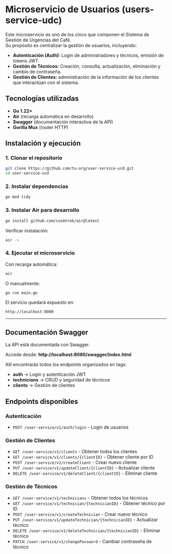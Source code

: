 # Microservicio de Usuarios (users-service-udc)

Este microservicio es uno de los cinco que componen el Sistema de Gestión de Urgencias del Café.  
Su propósito es centralizar la gestión de usuarios, incluyendo:

- **Autenticación (Auth):** Login de administradores y técnicos, emisión de tokens JWT.  
- **Gestión de Técnicos:** Creación, consulta, actualización, eliminación y cambio de contraseña.  
- **Gestión de Clientes:** administración de la información de los clientes que interactúan con el sistema.  



## Tecnologías utilizadas

- **Go 1.22+**
- **Air** (recarga automática en desarrollo)
- **Swagger** (documentación interactiva de la API)
- **Gorilla Mux** (router HTTP)


## Instalación y ejecución

### 1. Clonar el repositorio
```bash
git clone https://github.com/tu-org/user-service-ucd.git
cd user-service-ucd
```

### 2. Instalar dependencias
```bash
go mod tidy
```

### 3. Instalar Air para desarrollo
```bash
go install github.com/cosmtrek/air@latest
```

Verificar instalación:
```bash
air -v
```

### 4. Ejecutar el microservicio

Con recarga automática:
```bash
air
```

O manualmente:
```bash
go run main.go
```

El servicio quedará expuesto en:
```
http://localhost:8080
```

---

## Documentación Swagger

La API está documentada con Swagger.

Accede desde: **http://localhost:8080/swagger/index.html**

Allí encontrarás todos los endpoints organizados en tags:
- **auth** → Login y autenticación JWT
- **technicians** → CRUD y seguridad de técnicos
- **clients** → Gestión de clientes



## Endpoints disponibles

### Autenticación
- `POST /user-service/v1/auth/login` - Login de usuarios

### Gestión de Clientes
- `GET /user-service/v1/clients` - Obtener todos los clientes
- `GET /user-service/v1/clients/{clientID}` - Obtener cliente por ID
- `POST /user-service/v1/createClient` - Crear nuevo cliente
- `PUT /user-service/v1/updateClient/{clientID}` - Actualizar cliente
- `DELETE /user-service/v1/deleteClient/{clientID}` - Eliminar cliente

### Gestión de Técnicos
- `GET /user-service/v1/technicians` - Obtener todos los técnicos
- `GET /user-service/v1/technician/{technicianID}` - Obtener técnico por ID
- `POST /user-service/v1/createTechnician` - Crear nuevo técnico
- `PUT /user-service/v1/updateTechnician/{technicianID}` - Actualizar técnico
- `DELETE /user-service/v1/deleteTechnician/{technicianID}` - Eliminar técnico
- `PATCH /user-service/v1/changePassword` - Cambiar contraseña de técnico
